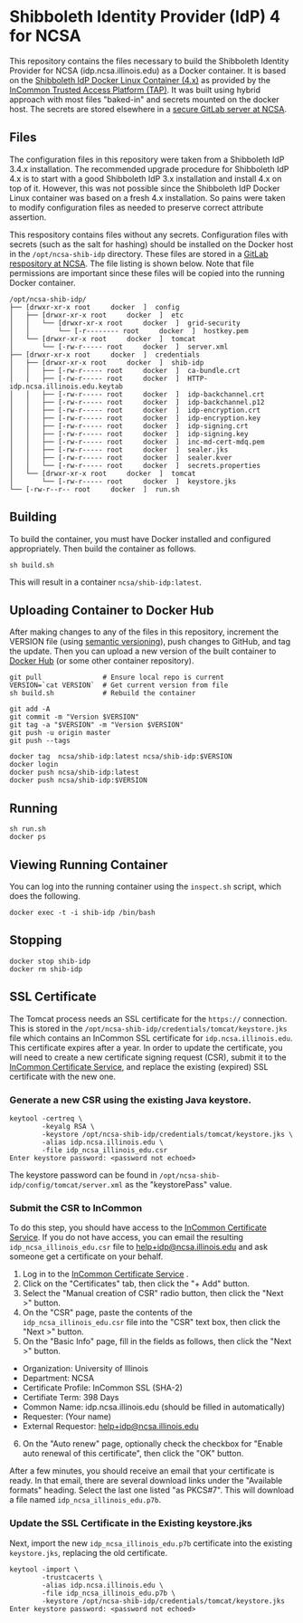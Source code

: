 # Shibboleth Identity Provider (IdP) 4 for NCSA

This repository contains the files necessary to build the Shibboleth Identity
Provider for NCSA (idp.ncsa.illinois.edu) as a Docker container. It is based on the
[Shibboleth IdP Docker Linux Container
(4.x)](https://github.internet2.edu/docker/shib-idp) as provided by the [InCommon
Trusted Access Platform (TAP)](https://spaces.at.internet2.edu/x/fQFbC). It was
built using hybrid approach with most files "baked-in" and secrets mounted on the
docker host. The secrets are stored elsewhere in a [secure GitLab server at
NCSA](https://git.security.ncsa.illinois.edu/cisr/ncsa-shib-idp).

## Files

The configuration files in this repository were taken from a Shibboleth IdP 3.4.x
installation. The recommended upgrade procedure for Shibboleth IdP 4.x is to start
with a good Shibboleth IdP 3.x installation and install 4.x on top of it. However,
this was not possible since the Shibboleth IdP Docker Linux container was based on a
fresh 4.x installation. So pains were taken to modify configuration files as needed
to preserve correct attribute assertion.

This respository contains files without any secrets. Configuration files with
secrets (such as the salt for hashing) should be installed on the Docker host in the
`/opt/ncsa-shib-idp` directory. These files are stored in a [GitLab respository at
NCSA](https://git.security.ncsa.illinois.edu/cisr/ncsa-shib-idp). The file listing
is shown below. Note that file permissions are important since these files will be
copied into the running Docker container.

```
/opt/ncsa-shib-idp/
├── [drwxr-xr-x root     docker  ]  config
│   ├── [drwxr-xr-x root     docker  ]  etc
│   │   └── [drwxr-xr-x root     docker  ]  grid-security
│   │       └── [-r-------- root     docker  ]  hostkey.pem
│   └── [drwxr-xr-x root     docker  ]  tomcat
│       └── [-rw-r----- root     docker  ]  server.xml
├── [drwxr-xr-x root     docker  ]  credentials
│   ├── [drwxr-xr-x root     docker  ]  shib-idp
│   │   ├── [-rw-r----- root     docker  ]  ca-bundle.crt
│   │   ├── [-rw-r----- root     docker  ]  HTTP-idp.ncsa.illinois.edu.keytab
│   │   ├── [-rw-r----- root     docker  ]  idp-backchannel.crt
│   │   ├── [-rw-r----- root     docker  ]  idp-backchannel.p12
│   │   ├── [-rw-r----- root     docker  ]  idp-encryption.crt
│   │   ├── [-rw-r----- root     docker  ]  idp-encryption.key
│   │   ├── [-rw-r----- root     docker  ]  idp-signing.crt
│   │   ├── [-rw-r----- root     docker  ]  idp-signing.key
│   │   ├── [-rw-r----- root     docker  ]  inc-md-cert-mdq.pem
│   │   ├── [-rw-r----- root     docker  ]  sealer.jks
│   │   ├── [-rw-r----- root     docker  ]  sealer.kver
│   │   └── [-rw-r----- root     docker  ]  secrets.properties
│   └── [drwxr-xr-x root     docker  ]  tomcat
│       └── [-rw-r----- root     docker  ]  keystore.jks
└── [-rw-r--r-- root     docker  ]  run.sh
```

## Building

To build the container, you must have Docker installed and configured appropriately.
Then build the container as follows.

```
sh build.sh
```

This will result in a container `ncsa/shib-idp:latest`. 

## Uploading Container to Docker Hub

After making changes to any of the files in this repository, increment the VERSION
file (using [semantic versioning](https://semver.org/)), push changes to GitHub, and
tag the update. Then you can upload a new version of the built container to [Docker
Hub](https://hub.docker.com) (or some other container repository). 

```
git pull               # Ensure local repo is current
VERSION=`cat VERSION`  # Get current version from file
sh build.sh            # Rebuild the container

git add -A
git commit -m "Version $VERSION"
git tag -a "$VERSION" -m "Version $VERSION"
git push -u origin master
git push --tags

docker tag  ncsa/shib-idp:latest ncsa/shib-idp:$VERSION
docker login
docker push ncsa/shib-idp:latest
docker push ncsa/shib-idp:$VERSION
```

## Running

```
sh run.sh
docker ps
```

## Viewing Running Container

You can log into the running container using the `inspect.sh` script, which does the
following.

```
docker exec -t -i shib-idp /bin/bash
```

## Stopping

```
docker stop shib-idp
docker rm shib-idp
```

## SSL Certificate

The Tomcat process needs an SSL certificate for the `https://` connection. This is
stored in the `/opt/ncsa-shib-idp/credentials/tomcat/keystore.jks` file which
contains an InCommon SSL certificate for `idp.ncsa.illinois.edu`. This certificate
expires after a year. In order to update the certificate, you will need to create a
new certificate signing request (CSR), submit it to the [InCommon Certificate
Service](https://cert-manager.com/customer/InCommon), and replace the existing
(expired) SSL certificate with the new one. 

### Generate a new CSR using the existing Java keystore.

```
keytool -certreq \
        -keyalg RSA \
        -keystore /opt/ncsa-shib-idp/credentials/tomcat/keystore.jks \
        -alias idp.ncsa.illinois.edu \
        -file idp_ncsa_illinois_edu.csr
Enter keystore password: <password not echoed>
```

The keystore password can be found in `/opt/ncsa-shib-idp/config/tomcat/server.xml`
as the "keystorePass" value.

### Submit the CSR to InCommon

To do this step, you should have access to the [InCommon Certificate
Service](https://cert-manager.com/customer/InCommon). If you do not have access, you
can email the resulting `idp_ncsa_illinois_edu.csr` file to
[help+idp@ncsa.illinois.edu](mailto:help+idp@ncsa.illinios.edu) and ask someone get
a certificate on your behalf. 

1. Log in to the [InCommon Certificate Service](https://cert-manager.com/customer/InCommon) .
2. Click on the "Certificates" tab, then click the "+ Add" button.
3. Select the "Manual creation of CSR" radio button, then click the "Next >" button.
4. On the "CSR" page, paste the contents of the `idp_ncsa_illinois_edu.csr` file
   into the "CSR" text box, then click the "Next >" button.
5. On the "Basic Info" page, fill in the fields as follows, then click the "Next >"
   button.
  - Organization: University of Illinois
  - Department: NCSA
  - Certificate Profile: InCommon SSL (SHA-2)
  - Certifiate Term: 398 Days
  - Common Name: idp.ncsa.illinois.edu (should be filled in automatically)
  - Requester: (Your name)
  - External Requestor: help+idp@ncsa.illinois.edu
6. On the "Auto renew" page, optionally check the checkbox for "Enable auto renewal
   of this certificate", then click the "OK" button.

After a few minutes, you should receive an email that your certificate is ready. In
that email, there are several download links under the "Available formats" heading.
Select the last one listed "as PKCS#7". This will download a file named
`idp_ncsa_illinois_edu.p7b`. 

### Update the SSL Certificate in the Existing keystore.jks

Next, import the new `idp_ncsa_illinois_edu.p7b` certificate into the existing
`keystore.jks`, replacing the old certificate.

```
keytool -import \
        -trustcacerts \
        -alias idp.ncsa.illinois.edu \
        -file idp_ncsa_illinois_edu.p7b \
        -keystore /opt/ncsa-shib-idp/credentials/tomcat/keystore.jks
Enter keystore password: <password not echoed>
```

